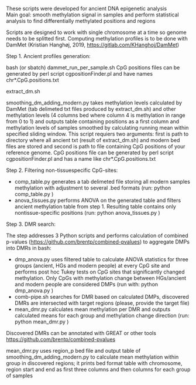 These scripts were developed for ancient DNA epigenetic analysis  
Main goal: smooth methylation signal in samples and perform statistical analysis to find differentially methylated positions and regions


Scripts are designed to work with single chromosome at a time so genome needs to be splitted first.
Computing methylation profiles is to be done with DamMet (Kristian Hanghøj, 2019, https://gitlab.com/KHanghoj/DamMet)


Step 1. Ancient profiles generation: 

bash (or sbatch) dammet_run_per_sample.sh <path-to-single-BAM-per-sample> <path-to-excluded-vcf> <output-directory-and-sample-prefix>
CpG positions files can be generated by perl script cgpositionFinder.pl and have names chr*.CpG.positions.txt

extract_dm.sh <path-to-F-with-name-prefix> <path-to-directory-with-CpG-reference> <out-prefix>

smoothing_dm_adding_modern.py takes methylation levels calculated by DamMet (tab delimeted txt files produced by extract_dm.sh) and other methylation levels (4 columns bed where column 4 is methylation in range from 0 to 1) and outputs table containing positions as a first column and methylation levels of samples smoothed by calculating running mean within specified sliding window.
This script requiers two arguments: first is path to directory where all ancient txt (result of extract_dm.sh) and modern bed files are stored and second is path to file containing CpG positions of your reference genome.
CpG positions file can be generated by perl script cgpositionFinder.pl and has a name like chr*.CpG.positions.txt


Step 2. Filtering non-tissuespecific CpG-sites:

- comp_table.py generates a tab delimeted file storing all modern samples methylation with adjustment to several .bed formats (run: python comp_table.py <path-to-chromosome-dir> <path-to-cpg-file> )
- anova_tissues.py performs ANOVA on the generated table and filters ancient methylation table from step 1. Resulting table contains only nontissue-specific positions (run: python anova_tissues.py <path-to-chromosome-dir> <path-to-tissues-grouping-file> )

Step 3. DMR search:

The step addresses 3 Python scripts and performs calculation of combined p-values (https://github.com/brentp/combined-pvalues) to aggregate DMPs into DMRs in bash:

- dmp_anova.py uses filtered table to calculate ANOVA statistics for three groups (ancient, HGs and modern people) at every CpG site and performs post hoc Tukey tests on CpG sites that significantly changed methylation. Only CpGs with methylation change between HGs/ancient and modern people are considered DMPs (run with: python dmp_anova.py <path-to-chromosome-dir> <path-to-age-grouping-file> )
- comb-pipe.sh searches for DMR based on calculated DMPs, discovered DMRs are intersected with target regions (please, provide the target file)
- mean_dmr.py calculates mean methylation per DMR and outputs calculated means for each group and methylation change direction (run: python mean_dmr.py <path-to-chromosome-dir> <path-to-tissues-grouping-file> <chromosome-name> )

Discovered DMRs can be annotated with GREAT or other tools
https://github.com/brentp/combined-pvalues

mean_dmr.py uses region_p bed file and output table of smoothing_dm_adding_modern.py to calculate mean methylation within group in discovered regions; it prints bed format table with chromosome, region start and end as first three columns and then columns for each group of samples
